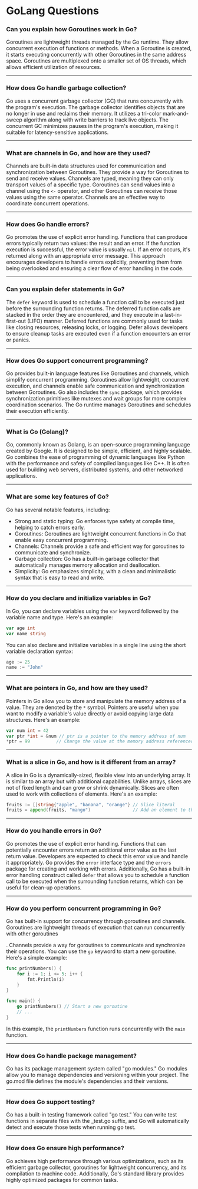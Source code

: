 # GoLang Questions

### Can you explain how Goroutines work in Go?

Goroutines are lightweight threads managed by the Go runtime. They allow concurrent execution of functions or methods. When a Goroutine is created, it starts executing concurrently with other Goroutines in the same address space. Goroutines are multiplexed onto a smaller set of OS threads, which allows efficient utilization of resources.

---

### How does Go handle garbage collection?

Go uses a concurrent garbage collector (GC) that runs concurrently with the program's execution. The garbage collector identifies objects that are no longer in use and reclaims their memory. It utilizes a tri-color mark-and-sweep algorithm along with write barriers to track live objects. The concurrent GC minimizes pauses in the program's execution, making it suitable for latency-sensitive applications.

---

### What are channels in Go, and how are they used?

Channels are built-in data structures used for communication and synchronization between Goroutines. They provide a way for Goroutines to send and receive values. Channels are typed, meaning they can only transport values of a specific type. Goroutines can send values into a channel using the `<-` operator, and other Goroutines can receive those values using the same operator. Channels are an effective way to coordinate concurrent operations.

---

### How does Go handle errors?

Go promotes the use of explicit error handling. Functions that can produce errors typically return two values: the result and an error. If the function execution is successful, the error value is usually `nil`. If an error occurs, it's returned along with an appropriate error message. This approach encourages developers to handle errors explicitly, preventing them from being overlooked and ensuring a clear flow of error handling in the code.

---

### Can you explain defer statements in Go?

The `defer` keyword is used to schedule a function call to be executed just before the surrounding function returns. The deferred function calls are stacked in the order they are encountered, and they execute in a last-in-first-out (LIFO) manner. Deferred functions are commonly used for tasks like closing resources, releasing locks, or logging. Defer allows developers to ensure cleanup tasks are executed even if a function encounters an error or panics.

---

### How does Go support concurrent programming?

Go provides built-in language features like Goroutines and channels, which simplify concurrent programming. Goroutines allow lightweight, concurrent execution, and channels enable safe communication and synchronization between Goroutines. Go also includes the `sync` package, which provides synchronization primitives like mutexes and wait groups for more complex coordination scenarios. The Go runtime manages Goroutines and schedules their execution efficiently.

---

### What is Go (Golang)?

Go, commonly known as Golang, is an open-source programming language created by Google. It is designed to be simple, efficient, and highly scalable. Go combines the ease of programming of dynamic languages like Python with the performance and safety of compiled languages like C++. It is often used for building web servers, distributed systems, and other networked applications.

---

### What are some key features of Go?

Go has several notable features, including:

- Strong and static typing: Go enforces type safety at compile time, helping to catch errors early.
- Goroutines: Goroutines are lightweight concurrent functions in Go that enable easy concurrent programming.
- Channels: Channels provide a safe and efficient way for goroutines to communicate and synchronize.
- Garbage collection: Go has a built-in garbage collector that automatically manages memory allocation and deallocation.
- Simplicity: Go emphasizes simplicity, with a clean and minimalistic syntax that is easy to read and write.

---

### How do you declare and initialize variables in Go?

In Go, you can declare variables using the `var` keyword followed by the variable name and type. Here's an example:

```go
var age int
var name string
```

You can also declare and initialize variables in a single line using the short variable declaration syntax:

```go
age := 25
name := "John"
```

---

### What are pointers in Go, and how are they used?

Pointers in Go allow you to store and manipulate the memory address of a value. They are denoted by the `*` symbol. Pointers are useful when you want to modify a variable's value directly or avoid copying large data structures. Here's an example:

```go
var num int = 42
var ptr *int = &num // ptr is a pointer to the memory address of num
*ptr = 99          // Change the value at the memory address referenced by ptr
```

---

### What is a slice in Go, and how is it different from an array?

A slice in Go is a dynamically-sized, flexible view into an underlying array. It is similar to an array but with additional capabilities. Unlike arrays, slices are not of fixed length and can grow or shrink dynamically. Slices are often used to work with collections of elements. Here's an example:

```go
fruits := []string{"apple", "banana", "orange"} // Slice literal
fruits = append(fruits, "mango")                // Add an element to the slice
```

---

### How do you handle errors in Go?

Go promotes the use of explicit error handling. Functions that can potentially encounter errors return an additional error value as the last return value. Developers are expected to check this error value and handle it appropriately. Go provides the `error` interface type and the `errors` package for creating and working with errors. Additionally, Go has a built-in error handling construct called `defer` that allows you to schedule a function call to be executed when the surrounding function returns, which can be useful for clean-up operations.

---

### How do you perform concurrent programming in Go?

Go has built-in support for concurrency through goroutines and channels. Goroutines are lightweight threads of execution that can run concurrently with other goroutines

. Channels provide a way for goroutines to communicate and synchronize their operations. You can use the `go` keyword to start a new goroutine. Here's a simple example:

```go
func printNumbers() {
    for i := 1; i <= 5; i++ {
        fmt.Println(i)
    }
}

func main() {
    go printNumbers() // Start a new goroutine
    // ...
}
```

In this example, the `printNumbers` function runs concurrently with the `main` function.

---

### How does Go handle package management?

Go has its package management system called "go modules." Go modules allow you to manage dependencies and versioning within your project. The go.mod file defines the module's dependencies and their versions.

---

### How does Go support testing?

Go has a built-in testing framework called "go test." You can write test functions in separate files with the \_test.go suffix, and Go will automatically detect and execute those tests when running go test.

---

### How does Go ensure high performance?

Go achieves high performance through various optimizations, such as its efficient garbage collector, goroutines for lightweight concurrency, and its compilation to machine code. Additionally, Go's standard library provides highly optimized packages for common tasks.
